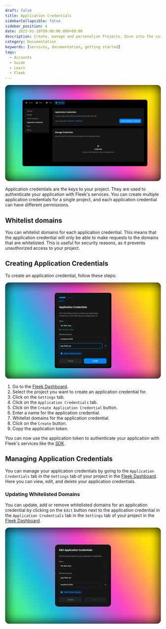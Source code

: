 ```yaml
---
draft: false
title: Application Credentials
sidebarCollapsible: false
sidebar_position: 4
date: 2023-01-10T09:00:00.000+00:00
description: Create, manage and personalize Projects. Dive into the core of project handling on Fleek, from your first auto-generated project to organizing your next idea.
category: Documentation
keywords: [services, documentation, getting started]
tags:
  - Accounts
  - Guide
  - Learn
  - Fleek
---
```


![](../images/app-credentials.png)

Application credentials are the keys to your project. They are used to authenticate your application with Fleek's services. You can create multiple application credentials for a single project, and each application credential can have different permissions.

## Whitelist domains

You can whitelist domains for each application credential. This means that the application credential will only be able to make requests to the domains that are whitelisted. This is useful for security reasons, as it prevents unauthorized access to your project.

## Creating Application Credentials

To create an application credential, follow these steps:

![](../images/app-credentials-2.png)

1. Go to the [Fleek Dashboard](https://app.fleek.xyz/).
2. Select the project you want to create an application credential for.
3. Click on the `Settings` tab.
4. Click on the `Application Credentials` tab.
5. Click on the `Create Application Credential` button.
6. Enter a name for the application credential.
7. Whitelist domains for the application credential.
8. Click on the `Create` button.
9. Copy the application token.

You can now use the application token to authenticate your application with Fleek's services like the [SDK](/docs/SDK/index.md).

## Managing Application Credentials

You can manage your application credentials by going to the `Application Credentials` tab in the `Settings` tab of your project in the [Fleek Dashboard](https://app.fleek.xyz/). Here you can view, edit, and delete your application credentials.

### Updating Whitelisted Domains

You can update, add or remove whitelisted domains for an application credential by clicking on the `Edit` button next to the application credential in the `Application Credentials` tab in the `Settings` tab of your project in the [Fleek Dashboard](https://app.fleek.xyz/).

![](../images/app-credentials-3.png)
